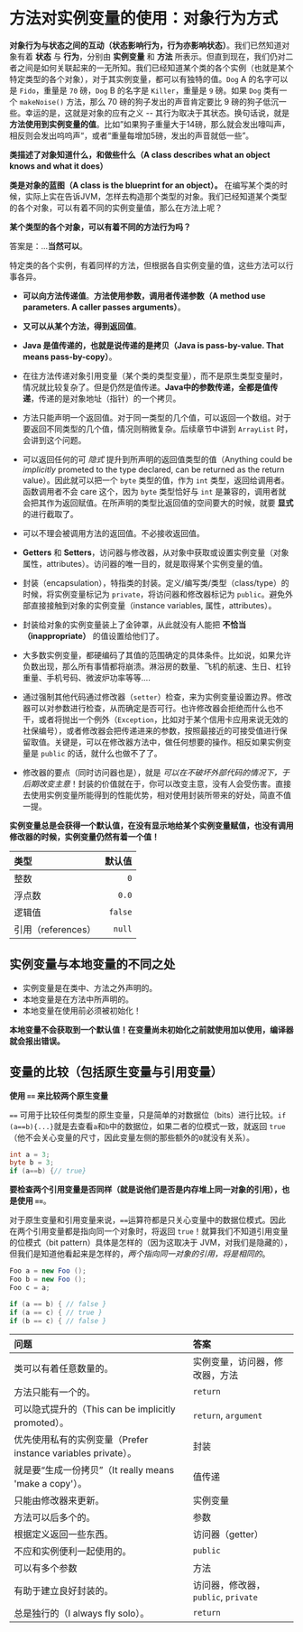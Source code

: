 # 方法对实例变量的使用：对象行为方式

**对象行为与状态之间的互动（状态影响行为，行为亦影响状态）**。我们已然知道对象有着 **状态** 与 **行为**，分别由 **实例变量** 和 **方法** 所表示。但直到现在，我们仍对二者之间是如何关联起来的一无所知。我们已经知道某个类的各个实例（也就是某个特定类型的各个对象），对于其实例变量，都可以有独特的值。`Dog` A 的名字可以是 `Fido`，重量是 `70` 磅，`Dog` B 的名字是 `Killer`，重量是 `9` 磅。如果 `Dog` 类有一个 `makeNoise()` 方法，那么 70 磅的狗子发出的声音肯定要比 9 磅的狗子低沉一些。幸运的是，这就是对象的应有之义 -- 其行为取决于其状态。换句话说，就是 **方法使用到实例变量的值**。比如”如果狗子重量大于14磅，那么就会发出嚎叫声，相反则会发出呜呜声“，或者“重量每增加5磅，发出的声音就低一些”。

**类描述了对象知道什么，和做些什么（A class describes what an object knows and what it does）**

__类是对象的蓝图（A class is the blueprint for an object）。__ 在编写某个类的时候，实际上实在告诉JVM，怎样去构造那个类型的对象。我们已经知道某个类型的各个对象，可以有着不同的实例变量值，那么在方法上呢？

__某个类型的各个对象，可以有着不同的方法行为吗？__

答案是：...__当然可以__。

特定类的各个实例，有着同样的方法，但根据各自实例变量的值，这些方法可以行事各异。

* __可以向方法传递值__。**方法使用参数，调用者传递参数（A method use parameters. A caller passes arguments）**。

* __又可以从某个方法，得到返回值__。

* __Java 是值传递的，也就是说传递的是拷贝（Java is pass-by-value. That means pass-by-copy）__。

* 在往方法传递对象引用变量（某个类的类型变量），而不是原生类型变量时，情况就比较复杂了。但是仍然是值传递。**Java中的参数传递，全都是值传递**，传递的是对象地址（指针）的一个拷贝。

* 方法只能声明一个返回值。对于同一类型的几个值，可以返回一个数组。对于要返回不同类型的几个值，情况则稍微复杂。后续章节中讲到 `ArrayList` 时，会讲到这个问题。

* 可以返回任何的可 _隐式_ 提升到所声明的返回值类型的值（Anything could be _implicitly_ prometed to the type declared, can be returned as the return value）。因此就可以把一个 `byte` 类型的值，作为 `int` 类型，返回给调用者。函数调用者不会 care 这个，因为 `byte` 类型恰好与 `int` 是兼容的，调用者就会把其作为返回赋值。在所声明的类型比返回值的空间要大的时候，就要 **显式** 的进行截取了。

* 可以不理会被调用方法的返回值。不必接收返回值。

* **Getters** 和 **Setters**，访问器与修改器，从对象中获取或设置实例变量（对象属性，attributes）。访问器的唯一目的，就是取得某个实例变量的值。

* 封装（encapsulation），特指类的封装。定义/编写类/类型（class/type）的时候，将实例变量标记为 `private`，将访问器和修改器标记为 `public`。避免外部直接接触到对象的实例变量（instance variables, 属性，attributes）。

* 封装给对象的实例变量装上了金钟罩，从此就没有人能把 **不恰当（inappropriate）** 的值设置给他们了。

* 大多数实例变量，都硬编码了其值的范围确定的具体条件。比如说，如果允许负数出现，那么所有事情都将崩溃。淋浴房的数量、飞机的航速、生日、杠铃重量、手机号码、微波炉功率等等....

* 通过强制其他代码通过修改器（`setter`）检查，来为实例变量设置边界。修改器可以对参数进行检查，从而确定是否可行。也许修改器会拒绝而什么也不干，或者将抛出一个例外（`Exception`，比如对于某个信用卡应用来说无效的社保编号），或者修改器会把传递进来的参数，按照最接近的可接受值进行保留取值。关键是，可以在修改器方法中，做任何想要的操作。相反如果实例变量是 `public` 的话，就什么也做不了了。

* 修改器的要点（同时访问器也是），就是 _可以在不破坏外部代码的情况下，于后期改变主意_！封装的价值就在于，你可以改变主意，没有人会受伤害。直接去使用实例变量所能得到的性能优势，相对使用封装所带来的好处，简直不值一提。


__实例变量总是会获得一个默认值，在没有显示地给某个实例变量赋值，也没有调用修改器的时候，实例变量仍然有着一个值！__ 

| 类型 | 默认值 |
| :- | -: |
| 整数 |`0` |
| 浮点数 | `0.0` |
| 逻辑值 | `false` |
| 引用（references） | `null` |

## 实例变量与本地变量的不同之处

* 实例变量是在类中、方法之外声明的。
* 本地变量是在方法中所声明的。
* 本地变量在使用前必须被初始化！

__本地变量不会获取到一个默认值！在变量尚未初始化之前就使用加以使用，编译器就会报出错误。__


## 变量的比较（包括原生变量与引用变量）

__使用 `==` 来比较两个原生变量__

`==` 可用于比较任何类型的原生变量，只是简单的对数据位（bits）进行比较。`if (a==b){...}`就是去查看`a`和`b`中的数据位，如果二者的位模式一致，就返回 `true`（他不会关心变量的尺寸，因此变量左侧的那些额外的`0`就没有关系）。

```java
int a = 3;
byte b = 3;
if (a==b) {// true}
```

__要检查两个引用变量是否同样（就是说他们是否是内存堆上同一对象的引用），也是使用 `==`__。

对于原生变量和引用变量来说，`==`运算符都是只关心变量中的数据位模式。因此在两个引用变量都是指向同一个对象时，将返回 `true`！就算我们不知道引用变量的位模式（bit pattern）具体是怎样的（因为这取决于 JVM，对我们是隐藏的），但我们是知道他看起来是怎样的，_两个指向同一对象的引用，将是相同的_。

```java
Foo a = new Foo ();
Foo b = new Foo ();
Foo c = a;

if (a == b) { // false }
if (a == c) { // true } 
if (b == c) { // false }
```


| 问题 | 答案 |
| :- | :- |
| 类可以有着任意数量的。| 实例变量，访问器，修改器，方法 |
| 方法只能有一个的。 | `return`  |
| 可以隐式提升的（This can be implicitly promoted）。 | `return`, `argument` |
| 优先使用私有的实例变量（Prefer instance variables private）。 | 封装 |
| 就是要“生成一份拷贝”（It really means 'make a copy'）。 | 值传递 |
| 只能由修改器来更新。 | 实例变量 |
| 方法可以后多个的。 | 参数 |
| 根据定义返回一些东西。 | 访问器（getter） |
| 不应和实例便利一起使用的。 | `public` |
| 可以有多个参数 | 方法 |
| 有助于建立良好封装的。 | 访问器，修改器，`public`, `private` |
| 总是独行的（I always fly solo）。 | `return` |

